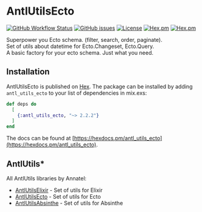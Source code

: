 # AntlUtilsEcto

[![GitHub Workflow Status](https://img.shields.io/github/workflow/status/annatel/antl_utils_ecto/CI?cacheSeconds=3600&style=flat-square)](https://github.com/annatel/antl_utils_ecto/actions) [![GitHub issues](https://img.shields.io/github/issues-raw/annatel/antl_utils_ecto?style=flat-square&cacheSeconds=3600)](https://github.com/annatel/antl_utils_ecto/issues) [![License](https://img.shields.io/badge/license-MIT-brightgreen.svg?cacheSeconds=3600?style=flat-square)](http://opensource.org/licenses/MIT) [![Hex.pm](https://img.shields.io/hexpm/v/antl_utils_ecto?style=flat-square)](https://hex.pm/packages/antl_utils_ecto) [![Hex.pm](https://img.shields.io/hexpm/dt/antl_utils_ecto?style=flat-square)](https://hex.pm/packages/antl_utils_ecto)

Superpower you Ecto schema. (filter, search, order, paginate).  
Set of utils about datetime for Ecto.Changeset, Ecto.Query.  
A basic factory for your ecto schema. Just what you need.  

## Installation

AntlUtilsEcto is published on [Hex](https://hex.pm/packages/antl_utils_ecto).
The package can be installed by adding `antl_utils_ecto` to your list of dependencies in mix.exs:

```elixir
def deps do
  [
    {:antl_utils_ecto, "~> 2.2.2"}
  ]
end
```

The docs can be found at [https://hexdocs.pm/antl_utils_ecto](https://hexdocs.pm/antl_utils_ecto).

## AntlUtils\*

All AntlUtils libraries by Annatel:

- [AntlUtilsElixir](https://github.com/annatel/antl_utils_elixir) - Set of utils for Elixir
- [AntlUtilsEcto](https://github.com/annatel/antl_utils_ecto) - Set of utils for Ecto
- [AntlUtilsAbsinthe](https://github.com/annatel/antl_utils_absinthe) - Set of utils for Absinthe
